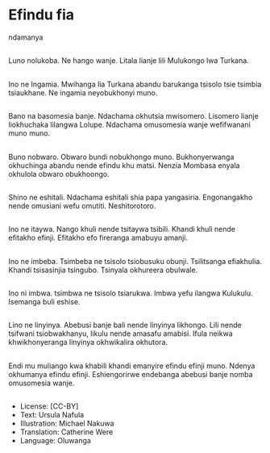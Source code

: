# Efindu fia
ndamanya

##
Luno nolukoba.
Ne hango wanje.
Litala lianje lili
Mulukongo lwa Turkana.


##
Ino ne Ingamia.
Mwihanga lia Turkana
abandu barukanga
tsisolo tsie tsimbia
tsiaukhane.
Ne ingamia
neyobukhonyi muno.


##
Bano na basomesia
banje.
Ndachama okhutsia
mwisomero.
Lisomero lianje
liokhuchaka lilangwa
Lolupe.
Ndachama omusomesia
wanje wefifwanani
muno muno.


##
Buno nobwaro.
Obwaro bundi
nobukhongo muno.
Bukhonyerwanga
okhuchinga abandu
nende efindu khu matsi.
Nenzia Mombasa
enyala okhulola obwaro
obukhoongo.


##
Shino ne eshitali.
Ndachama eshitali shia
papa yangasiria.
Engonangakho nende
omusiani wefu omutiti.
Neshitorotoro.


##
Ino ne itaywa.
Nango khuli nende
tsitaywa tsibili.
Khandi khuli nende
efitakho efinji.
Efitakho efo fireranga
amabuyu amanji.


##
Ino ne imbeba.
Tsimbeba ne tsisolo
tsiobusuku obunji.
Tsilitsanga efiakhulia.
Khandi tsisasinjia
tsingubo.
Tsinyala okhureera
obulwale.


##
Ino ni imbwa.
tsimbwa ne tsisolo
tsiarukwa.
Imbwa yefu ilangwa
Kulukulu.
Isemanga buli eshise.


##
Lino ne linyinya.
Abebusi banje bali
nende linyinya
likhongo.
Lili nende tsifwani
tsiobwakhanyu, likulu
nende amasafu
amabisi.
Ifula neikwa
khwikhonyeranga
linyinya okhwikalira
okhutora.

##
Endi mu muliango kwa khabili khandi emanyire efindu efinji
muno. Ndenya okhumanya efindu efinji. Eshiengorirwe
endebanga abebusi banje nomba omusomesia wanje.


##
* License: [CC-BY]
* Text: Ursula Nafula
* Illustration: Michael Nakuwa
* Translation: Catherine Were
* Language: Oluwanga
